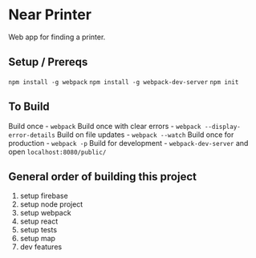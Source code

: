 Near Printer
============

Web app for finding a printer.



Setup / Prereqs
---------------

`npm install -g webpack`
`npm install -g webpack-dev-server`
`npm init`

To Build
--------
Build once - `webpack`
Build once with clear errors - `webpack --display-error-details`
Build on file updates - `webpack --watch`
Build once for production - `webpack -p`
Build for development - `webpack-dev-server` and open `localhost:8080/public/`


General order of building this project
--------------------------------------
1. setup firebase
2. setup node project
3. setup webpack
4. setup react
5. setup tests
6. setup map
7. dev features
